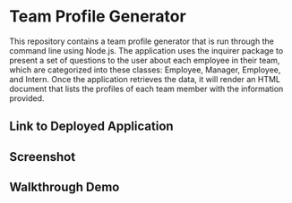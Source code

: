 
# Team Profile Generator

This repository contains a team profile generator that is run through the command line using Node.js. The application uses the inquirer package to present a set of questions to the user about each employee in their team, which are categorized into these classes: Employee, Manager, Employee, and Intern. Once the application retrieves the data, it will render an HTML document that lists the profiles of each team member with the information provided.

## Link to Deployed Application


## Screenshot


## Walkthrough Demo